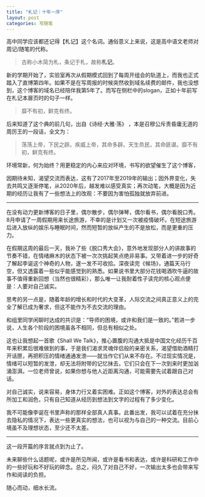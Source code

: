 ```yaml
---
title: "札记｜十年一序"
layout: post
categories: 写随笔
---
```


<!-- more -->

高中同学应该都还记得【札记】这个名词。通俗意义上来说，这是高中语文老师对周记/随笔的代称。

>  古称小木简为札，条记于札，故称**札记**。 

新的学期开始了，实验室再次从假期模式回到了每周开组会的轨道上，而我也正式踏入了直博第四年。如果不是在写周报的时候突然收到域名续费的邮件，我也没想到，这个博客的域名已经陪伴我第5年了。而写在侧栏中的slogan，正如十年前写在札记本扉页时的句子一样。

> 靡不有初，鲜克有终。

后来知道了这个典的前几句，出自《诗经·大雅·荡》 ，本是召穆公斥责昏庸无道的周厉王的一段话，全文为：

>  荡荡上帝，下民之辟。疾威上帝，其命多辟。天生烝民，其命匪谌。靡不有初，鲜克有终。 

环境常新，何为始终？用更稳定的内心来应对环境，书写的欲望催生了这个博客，

因期待未知，渴望交流而表达，这有了2017年至2019年的输出；因外界变化，失去共鸣又逐渐停笔，从2020年后，越发难以感受真实；再次动笔，大概是因为近期的经历让我有了一些想法上的改观：不要因为害怕孤独就放弃前进。

---

在没有动力更新博客的日子里，偶尔散步，偶尔弹琴，偶尔看书，偶尔看脱口秀。8月申请了一周假期用来长途旅游，不幸的是计划又一次被疫情破坏。在短途旅游后进入放纵的娱乐与睡眠时间，然而短暂的放纵产生的不是放松，而是更重的压力。

在假期这周的最后一天，我补了些《脱口秀大会》，意外地发现部分人的讲故事的节奏不错，在情绪麻木的状态下被一次次挑起笑点绝非易事。又带着进一步的好奇了解起李诞这个神奇的人物，遂一发不可收拾。深夜读完《候场》，通篇天马行空，但又透露着一些似乎能感觉到的熟悉。如果说书里大部分花钱喝酒吹牛逼的故事不值得重新回想（当然也很精彩），那么唯一让我耐着性子读完的核心观点便是：人要对自己诚实。

思考的另一点是，随着年龄的增长和时代的大变革，人际交流之间真正意义上的完全了解已成为奢求，但这不能作为不去交流的理由。

和组里同学闲聊时达成的共识是：“导师的困境，或许和我们是一致的。”若进一步说，人生各个阶段的困境虽各不相同，但总有相似之处。

这也让我想起一首歌《Shall We Talk》，推心置腹的沟通大抵是中国文化经历千百年来积累后很难做到的事，于是我们渴求灵魂伴侣般的亲密关系，渴望借助酒精打开话匣，再把积压的情绪通通发泄——就当作它们从来不存在。不过现实情况是，情绪可以短暂的发泄，却无法将附带的记忆抹去，它们只会在下一次到来时更加汹涌澎湃。一位老师曾说，如果你想与他人近距离沟通，可能需要先试着跟自己对话。

对自己诚实，说来容易，身体力行又着实困难。正如这个博客，对外的表达总会有所加工和润色，只有自己知道从经历到想法到文字的过程有了多少变化。

我不可能像李诞在书里声称的那样全部真人真事。此番出发，我可以试着在充分抹去隐私的情况下，表达一些更真实的想法，也可以视为与自己的一种交流。目前心境虽不及理想状态，至少还不太差。

---

这一段开篇的序言就点到为止了。

未来聊些什么话题呢，或许是所见所闻，或许是看书和表达，或许是科研和工作中的一些好玩和不好玩的碎念。总之，闷久了对自己不好，一次输出太多也会带来写作和阅读的负担。

随心而动，细水长流。